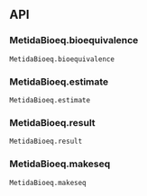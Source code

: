 
## API

### MetidaBioeq.bioequivalence
```@docs
MetidaBioeq.bioequivalence
```

### MetidaBioeq.estimate
```@docs
MetidaBioeq.estimate
```

### MetidaBioeq.result
```@docs
MetidaBioeq.result
```

### MetidaBioeq.makeseq
```@docs
MetidaBioeq.makeseq
```